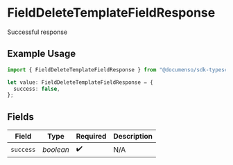 # FieldDeleteTemplateFieldResponse

Successful response

## Example Usage

```typescript
import { FieldDeleteTemplateFieldResponse } from "@documenso/sdk-typescript/models/operations";

let value: FieldDeleteTemplateFieldResponse = {
  success: false,
};
```

## Fields

| Field              | Type               | Required           | Description        |
| ------------------ | ------------------ | ------------------ | ------------------ |
| `success`          | *boolean*          | :heavy_check_mark: | N/A                |
